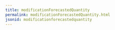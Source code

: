 ```yaml
---
title: modificationForecastedQuantity
permalink: modificationForecastedQuantity.html
jsonid: modificationforecastedquantity
---
```

